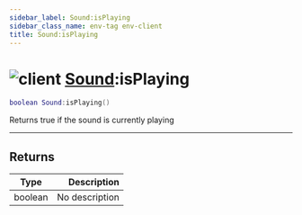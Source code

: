 ```yaml
---
sidebar_label: Sound:isPlaying
sidebar_class_name: env-tag env-client
title: Sound:isPlaying
---
```


# <img src='/img/wiki/client.png' alt='client' classname='env-tag' /> [Sound](../sound/README.md):isPlaying

```lua
boolean Sound:isPlaying()
```

Returns true if the sound is currently playing<br/>

-----------------
## Returns

| Type   | Description |
| ------ | ----------: |
| boolean | No description |
